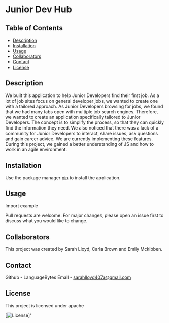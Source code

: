 
  
  # Junior Dev Hub

  ## Table of Contents
  * [Description](#Description)
  * [Installation](#Installation)
  * [Usage](#Usage)
  * [Collaborators](#Collaborators)
  * [Contact](#Contact)
  * [License](#License)

  ## Description 
  We built this application to help Junior Developers find their first job. As a lot of job sites focus on general developer jobs, we wanted to create one with a tailored approach. As Junior Developers browsing for jobs, we found that we had many tabs open with multiple job search engines. Therefore, we wanted to create an application specifically tailored to Junior Developers. The concept is to simplify the process, so that they can quickly find the information they need. We also noticed that there was a lack of a community for Junior Developers to interact, share issues, ask questions and gain career advice. We are currently implementing these features. During this project, we gained a better understanding of JS and how to work in an agile environment.

  ## Installation 

  Use the package manager [pip](https://example) to install the application.

  ## Usage 
  
  Import example

  Pull requests are welcome. For major changes, please open an issue first to discuss what you would like to change.

  
  ## Collaborators
  This project was created by Sarah Lloyd, Carla Brown and Emily Mckibben.

  ## Contact 

  Github - LanguageBytes 
  Email - sarahlloyd407a@gmail.com 


  ## License 
  This project is licensed under apache 

   [![License](https://img.shields.io/badge/License-apache_1.0-lightblue.svg)]'
